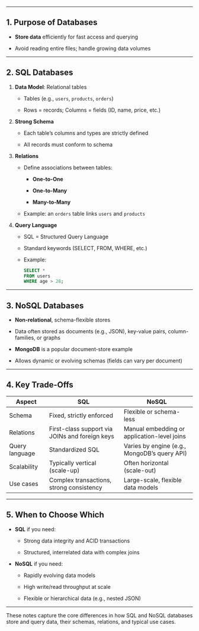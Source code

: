 

---

## 1. Purpose of Databases

- **Store data** efficiently for fast access and querying
    
- Avoid reading entire files; handle growing data volumes
    

---

## 2. SQL Databases

1. **Data Model**: Relational tables
    
    - Tables (e.g., `users`, `products`, `orders`)
        
    - Rows = records; Columns = fields (ID, name, price, etc.)
        
2. **Strong Schema**
    
    - Each table’s columns and types are strictly defined
        
    - All records must conform to schema
        
3. **Relations**
    
    - Define associations between tables:
        
        - **One-to-One**
            
        - **One-to-Many**
            
        - **Many-to-Many**
            
    - Example: an `orders` table links `users` and `products`
        
4. **Query Language**
    
    - SQL = Structured Query Language
        
    - Standard keywords (SELECT, FROM, WHERE, etc.)
        
    - Example:
        
        ```sql
        SELECT * 
        FROM users 
        WHERE age > 28;
        ```
        

---

## 3. NoSQL Databases

- **Non-relational**, schema-flexible stores
    
- Data often stored as documents (e.g., JSON), key-value pairs, column-families, or graphs
    
- **MongoDB** is a popular document-store example
    
- Allows dynamic or evolving schemas (fields can vary per document)
    

---

## 4. Key Trade-Offs

|Aspect|SQL|NoSQL|
|---|---|---|
|Schema|Fixed, strictly enforced|Flexible or schema-less|
|Relations|First-class support via JOINs and foreign keys|Manual embedding or application-level joins|
|Query language|Standardized SQL|Varies by engine (e.g., MongoDB’s query API)|
|Scalability|Typically vertical (scale-up)|Often horizontal (scale-out)|
|Use cases|Complex transactions, strong consistency|Large-scale, flexible data models|

---

## 5. When to Choose Which

- **SQL** if you need:
    
    - Strong data integrity and ACID transactions
        
    - Structured, interrelated data with complex joins
        
- **NoSQL** if you need:
    
    - Rapidly evolving data models
        
    - High write/read throughput at scale
        
    - Flexible or hierarchical data (e.g., nested JSON)
        

---

These notes capture the core differences in how SQL and NoSQL databases store and query data, their schemas, relations, and typical use cases.